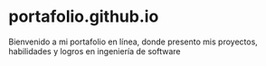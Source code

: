 # portafolio.github.io
Bienvenido a mi portafolio en línea, donde presento mis proyectos, habilidades y logros en ingeniería de software
